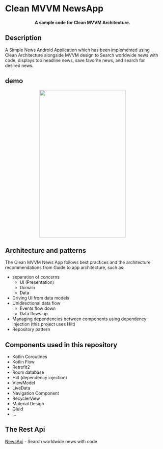 # Clean MVVM NewsApp

<h4 align="center">A sample code for Clean MVVM Architecture.</h4>

## Description
A Simple News Android Application which has been implemented using Clean Architecture alongside MVVM design to Search worldwide news with code, displays top headline news, save favorite news, and search for desired news.

## demo

<p align="center">
<img src="https://github.com/Morteza-arifi/CleanMVVMNewsApp/blob/master/newsAppGif.gif" width="280" height="480"/>

</P>

## Architecture and patterns
The Clean MVVM News App follows best practices and the architecture recommendations from Guide to app architecture, such as:

* separation of concerns
  - UI (Presentation)
  - Domain
  - Data
* Driving UI from data models
* Unidirectional data flow
  - Events flow down
  - Data flows up  
* Managing dependencies between components using dependency injection (this project uses Hilt)
* Repository pattern

## Components used in this repository
*	Kotlin Coroutines
*	Kotlin Flow
*	Retrofit2
*	Room database
*	Hilt (dependency injection)
*	ViewModel
*	LiveData
*	Navigation Component
*	RecyclerView
*	Material Design
*	Gluid
* ...

## The Rest Api

[NewsApi](https://newsapi.org/) - Search worldwide news with code



